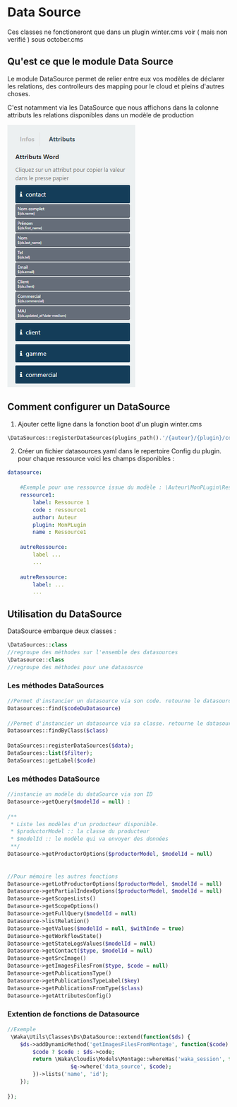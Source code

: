 # Data Source
Ces classes ne fonctioneront que dans un plugin winter.cms voir ( mais non verifié ) sous october.cms
## Qu'est ce que le module Data Source
Le module DataSource permet de relier entre eux vos modèles de déclarer les relations, des controlleurs des mapping pour le cloud et pleins d'autres choses. 

C'est notamment via les DataSource que nous affichons dans la colonne attributs les relations disponibles dans un modèle de production

![](../assets/docs_images/2022-01-21-14-17-13.png)

## Comment configurer un DataSource
1. Ajouter cette ligne dans la fonction boot d'un plugin winter.cms
```php
\DataSources::registerDataSources(plugins_path().'/{auteur}/{plugin}/config/datasources.yaml');
```
2. Créer un fichier datasources.yaml dans le repertoire Config du plugin. pour chaque ressource voici les champs disponibles : 
```yaml
datasource:

    #Exemple pour une ressource issue du modèle : \Auteur\MonPLugin\Ressource1
    ressource1: 
        label: Ressource 1
        code : ressource1
        author: Auteur
        plugin: MonPLugin
        name : Ressource1

    autreRessource:
        label ...
        ...

    autreRessource:
        label: ...
        ...
```

## Utilisation du DataSource
DataSource embarque deux classes : 
```php
\DataSources::class
//regroupe des méthodes sur l'ensemble des datasources
\Datasource::class
//regroupe des méthodes pour une datasource
```
### Les méthodes DataSources
```php
//Permet d'instancier un datasource via son code. retourne le datasource instancié
Datasources::find($codeDuDatasource)

//Permet d'instancier un datasource via sa classe. retourne le datasource instancié
Datasources::findByClass($class)

DataSources::registerDataSources($data);
DataSources::list($filter);
DataSources::getLabel($code)
```
### Les méthodes DataSource
```php
//instancie un modèle du dataSource via son ID
Datasource->getQuery($modelId = null) : 

/**
 * Liste les modèles d'un producteur disponible. 
 * $productorModel :: la classe du producteur
 * $modelId :: le modèle qui va envoyer des données
 **/
Datasource->getProductorOptions($productorModel, $modelId = null)


//Pour mémoire les autres fonctions
Datasource->getLotProductorOptions($productorModel, $modelId = null)
Datasource->getPartialIndexOptions($productorModel, $modelId = null)
Datasource->getScopesLists()
Datasource->getScopeOptions()
Datasource->getFullQuery($modelId = null) 
Datasource->listRelation()
Datasource->getValues($modelId = null, $withInde = true)
Datasource->getWorkflowState()
Datasource->getStateLogsValues($modelId = null)
Datasource->getContact($type, $modelId = null)
Datasource->getSrcImage()
Datasource->getImagesFilesFrom($type, $code = null)
Datasource->getPublicationsType()
Datasource->getPublicationsTypeLabel($key)
Datasource->getPublicationsFromType($class)
Datasource->getAttributesConfig()
```

### Extention de fonctions de Datasource
```php
//Exemple 
 \Waka\Utils\Classes\Ds\DataSource::extend(function($ds) {
    $ds->addDynamicMethod('getImagesFilesFromMontage', function($code) use ($ds) {
        $code ? $code : $ds->code;
        return \Waka\Cloudis\Models\Montage::whereHas('waka_session', function($q) use($code) {
                    $q->where('data_source', $code);
        })->lists('name', 'id');
    });
        
});
```